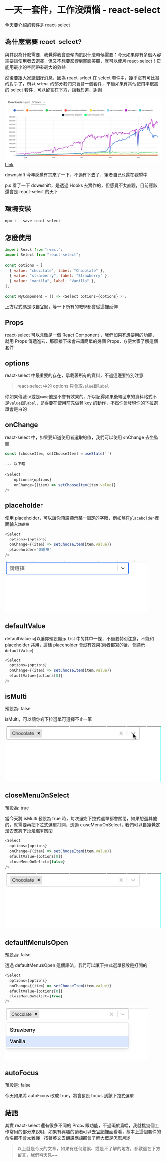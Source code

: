 # 一天一套件，工作沒煩惱 - react-select

今天要介紹的套件是 react-select

## 為什麼需要 react-select?

與其說為什麼需要，我覺得我會更傾向於說什麼時候需要：今天如果你有多個內容需要讓使用者去選擇，但又不想要影響到畫面美觀，就可以使用 react-select！它能用最小的空間帶來最大的效益

然後要跟大家講個好消息，因為 react-select 在 select 套件中，幾乎沒有可比擬的對手了，所以 select 的部分我們只會講一個套件，不過如果有其他使用率很高的 select 套件，可以留言在下方，讓我知道，謝謝

![compare](./image/react-select/compare.png)
[Link](https://npmtrends.com/downshift-vs-react-autocomplete-vs-react-autosuggest-vs-react-bootstrap-multiselect-vs-react-dropdown-vs-react-multi-select-vs-react-select-vs-react-selectize-vs-react-simple-dropdown-vs-react-virtualized-select-vs-react-widgets)

downshift 今年感覺有其來了一下，不過有下去了，筆者自己也還在觀望中

p.s 看了一下 downshift，是透過 Hooks 去實作的，但感覺不太直觀，目前應該還會是 react-select 的天下

## 環境安裝

```
npm i --save react-select
```

## 怎麼使用

```js
import React from "react";
import Select from "react-select";

const options = [
  { value: "chocolate", label: "Chocolate" },
  { value: "strawberry", label: "Strawberry" },
  { value: "vanilla", label: "Vanilla" },
];

const MyComponent = () => <Select options={options} />;
```

上方程式碼是取自[官網](https://react-select.com/home)，等一下所有的教學都會從這裡延伸

## Props

react-select 可以想像是一個 React Component ，我們如果有想要用的功能，就用 Props 傳遞進去，那麼接下來會來講簡單的幾個 Props，方便大家了解這個套件

## options

react-select 中最重要的存在，承載著所有的資料，不過這邊要特別注意:

> react-select 中的 options 只會取`value`跟`label`

你如果傳遞`id`或是`name`他是不會有效果的，所以記得如果後端回來的資料格式不是`value`跟`label`，記得要在使用前先做轉 key 的動作，不然你會發現你的下拉選單會是白的

## onChange

react-select 中，如果要知道使用者選取的值，我們可以使用 onChange 去坐監聽

```js
const [chooseItem, setChooseItem] = useState('')

... 以下略

<Select
    options={options}
    onChange={(item) => setChooseItem(item.value)}
/>
```

## placeholder

使用 placeholder，可以讓你預設顯示某一個定的字眼，例如我在`placeholder`裡面輸入`請選擇`

```js
<Select
  options={options}
  onChange={(item) => setChooseItem(item.value)}
  placeholder="請選擇"
/>
```

![placeholder](./image/react-select/placeholder.png)

## defaultValue

defaultValue 可以讓你預設顯示 List 中的其中一條，不過要特別注意，不能和 placeholder 共用，這樣 placeholder 會沒有效果(兩者都寫的話，會顯示 `defaultValue`)

```js
<Select
  options={options}
  onChange={(item) => setChooseItem(item.value)}
  efaultValue={options[0]}
/>
```

## isMulti

預設為: false

isMulti，可以讓你的下拉選單可選擇不止一筆

![isMulti](./image/react-select/%E8%9E%A2%E5%B9%95%E9%8C%84%E8%A3%BD%202022-09-16%20%E4%B8%8B%E5%8D%884.05.00.gif)

## closeMenuOnSelect

預設為: true

當今天將 isMulti 預設為 true 時，每次選完下拉式選單都會關閉，如果想選其他的，就需要再把下拉式選單打開，透過 closeMenuOnSelect，我們可以自幾覺定是否要將下拉是選單關閉

```js
<Select
  options={options}
  onChange={(item) => setChooseItem(item.value)}
  efaultValue={options[0]}
  closeMenuOnSelect={false}
/>
```

![closeMenuOnSelect](./image/react-select/selectclose.gif)

## defaultMenuIsOpen

預設為: false

透過 defaultMenuIsOpen 這個語法，我們可以讓下拉式選單預設是打開的

```js
<Select
  options={options}
  onChange={(item) => setChooseItem(item.value)}
  efaultValue={options[0]}
  closeMenuOnSelect={true}
/>
```

![defaultOpen](./image/react-select/defaultOpen.png)

## autoFocus

預設是: false

今天如果將 autoFocus 改成 true，將會預設 focus 到該下拉式選單

## 結語

其實 react-select 還有很多不同的 Props 跟功能，不過礙於篇幅，我就挑幾個工作常用的部分來說明，如果有興趣的讀者可以去[官網](https://react-select.com/home)裡面看看，基本上這個套件的命名都不會太難懂，按著英文去翻譯應該都會了解大概是怎麼用途

> 以上就是今天的文章，如果有任何錯誤、或是不了解的地方，都歡迎在下方留言，我們明天見~~
